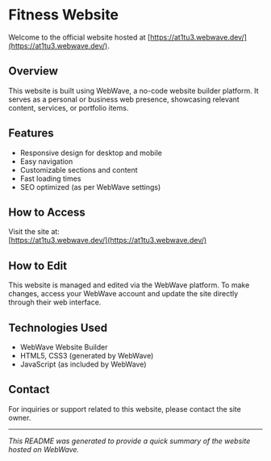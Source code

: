 
# Fitness Website

Welcome to the official website hosted at [https://at1tu3.webwave.dev/](https://at1tu3.webwave.dev/).

## Overview

This website is built using WebWave, a no-code website builder platform. It serves as a personal or business web presence, showcasing relevant content, services, or portfolio items.

## Features

- Responsive design for desktop and mobile
- Easy navigation
- Customizable sections and content
- Fast loading times
- SEO optimized (as per WebWave settings)

## How to Access

Visit the site at:  
[https://at1tu3.webwave.dev/](https://at1tu3.webwave.dev/)

## How to Edit

This website is managed and edited via the WebWave platform. To make changes, access your WebWave account and update the site directly through their web interface.

## Technologies Used

- WebWave Website Builder  
- HTML5, CSS3 (generated by WebWave)  
- JavaScript (as included by WebWave)

## Contact

For inquiries or support related to this website, please contact the site owner.

---

*This README was generated to provide a quick summary of the website hosted on WebWave.*
